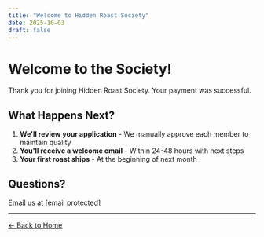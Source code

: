 ```yaml
---
title: "Welcome to Hidden Roast Society"
date: 2025-10-03
draft: false
---
```


# Welcome to the Society!

Thank you for joining Hidden Roast Society. Your payment was successful.

## What Happens Next?

1. **We'll review your application** - We manually approve each member to maintain quality
2. **You'll receive a welcome email** - Within 24-48 hours with next steps
3. **Your first roast ships** - At the beginning of next month

## Questions?

Email us at [email protected]

---

[← Back to Home](/)
